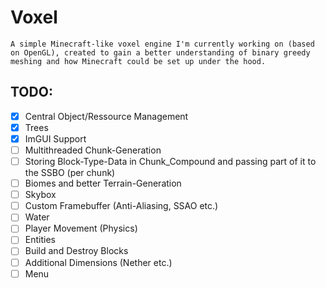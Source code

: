 # Voxel
``A simple Minecraft-like voxel engine I'm currently working on (based on OpenGL), created to gain a better understanding of binary greedy meshing and how Minecraft could be set up under the hood. ``

## TODO:
- [X] Central Object/Ressource Management
- [X] Trees
- [X] ImGUI Support
- [ ] Multithreaded Chunk-Generation
- [ ] Storing Block-Type-Data in Chunk_Compound and passing part of it to the SSBO (per chunk) 
- [ ] Biomes and better Terrain-Generation
- [ ] Skybox
- [ ] Custom Framebuffer (Anti-Aliasing, SSAO etc.)
- [ ] Water
- [ ] Player Movement (Physics)
- [ ] Entities
- [ ] Build and Destroy Blocks
- [ ] Additional Dimensions (Nether etc.)
- [ ] Menu